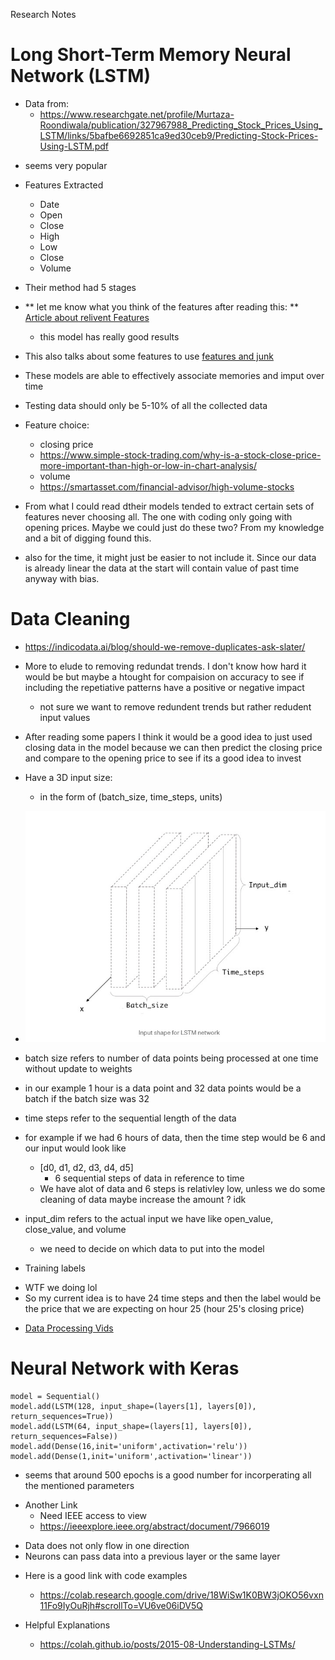 Research Notes

Long Short-Term Memory Neural Network (LSTM) 
============================================ 
- Data from:
    - https://www.researchgate.net/profile/Murtaza-Roondiwala/publication/327967988_Predicting_Stock_Prices_Using_LSTM/links/5bafbe6692851ca9ed30ceb9/Predicting-Stock-Prices-Using-LSTM.pdf
    
* seems very popular
* Features Extracted
    * Date
    * Open
    * Close
    * High
    * Low
    * Close
    * Volume
* Their method had 5 stages 
* ** let me know what you think of the features after reading this: ** [Article about relivent Features](https://www.sciencedirect.com/science/article/pii/S1877050920307924)
    * this model has really good results
* This also talks about some features to use [features and junk](https://neptune.ai/blog/predicting-stock-prices-using-machine-learning)

* These models are able to effectively associate memories and imput over time
* Testing data should only be 5-10% of all the collected data

* Feature choice: 
    * closing price 
    * https://www.simple-stock-trading.com/why-is-a-stock-close-price-more-important-than-high-or-low-in-chart-analysis/
    * volume 
    * https://smartasset.com/financial-advisor/high-volume-stocks
* From what I could read dtheir models tended to extract certain sets of features never choosing all. The one with coding only going with opening prices. Maybe we could just do these two? From my knowledge and a bit of digging found this.
* also for the time, it might just be easier to not include it. Since our data is already linear the data at the start will contain value of past time anyway with bias. 


Data Cleaning 
=============
* https://indicodata.ai/blog/should-we-remove-duplicates-ask-slater/

* More to elude to removing redundat trends. I don't know how hard it would be but maybe a htought for compaision on accuracy to see if including the repetiative patterns have a positive or negative impact 
    - not sure we want to remove redundent trends but rather redudent input values 

* After reading some papers I think it would be a good idea to just used closing data in the model because we can then predict the closing price and compare to the opening price to see 
    if its a good idea to invest

* Have a 3D input size: 
    * in the form of (batch_size, time_steps, units)
* ![pic for image](input.jpg)

* batch size refers to number of data points being processed at one time without update to weights
* in our example 1 hour is a data point and 32 data points would be a batch if the batch size was 32

* time steps refer to the sequential length of the data
* for example if we had 6 hours of data, then the time step would be 6 and our input would look like
    * [d0, d1, d2, d3, d4, d5] 
        - 6 sequential steps of data in reference to time
    * We have alot of data and 6 steps is relativley low, unless we do some cleaning of data maybe increase the amount ? idk

* input_dim refers to the actual input we have like open_value, close_value, and volume
    * we need to decide on which data to put into the model


* Training labels
- WTF we doing lol 
- So my current idea is to have 24 time steps and then the label would be the price that we are expecting on hour 25 (hour 25's closing price)

* [Data Processing Vids](https://www.youtube.com/playlist?list=PLzH6n4zXuckpfMu_4Ff8E7Z1behQks5ba)





Neural Network with Keras
=========================
    
``` python:
model = Sequential()
model.add(LSTM(128, input_shape=(layers[1], layers[0]), return_sequences=True))
model.add(LSTM(64, input_shape=(layers[1], layers[0]), return_sequences=False))
model.add(Dense(16,init='uniform',activation='relu'))
model.add(Dense(1,init='uniform',activation='linear'))
```

* seems that around 500 epochs is a good number for incorperating all the mentioned parameters

- Another Link
    - Need IEEE access to view
    - https://ieeexplore.ieee.org/abstract/document/7966019

* Data does not only flow in one direction
* Neurons can pass data into a previous layer or the same layer

- Here is a good link with code examples
    - https://colab.research.google.com/drive/18WiSw1K0BW3jOKO56vxn11Fo9IyOuRjh#scrollTo=VU6ve06iDV5Q

- Helpful Explanations
    - https://colah.github.io/posts/2015-08-Understanding-LSTMs/
    
